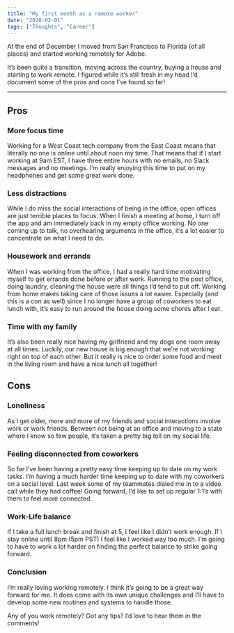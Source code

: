 ```yaml
---
title: "My first month as a remote worker"
date: "2020-02-01"
tags: ["Thoughts", "Career"]
---
```


At the end of December I moved from San Francisco to Florida (of all places) and started working remotely for Adobe.

It’s been quite a transition, moving across the country, buying a house and starting to work remote. I figured while it’s still fresh in my head I’d document some of the pros and cons I’ve found so far!

---

## Pros

### More focus time

Working for a West Coast tech company from the East Coast means that literally no one is online until about noon my time. That means that if I start working at 9am EST, I have three entire hours with no emails, no Slack messages and no meetings. I’m really enjoying this time to put on my headphones and get some great work done.

### Less distractions

While I do miss the social interactions of being in the office, open offices are just terrible places to focus. When I finish a meeting at home, I turn off the app and am immediately back in my empty office working. No one coming up to talk, no overhearing arguments in the office, it’s a lot easier to concentrate on what I need to do.

### Housework and errands

When I was working from the office, I had a really hard time motivating myself to get errands done before or after work. Running to the post office, doing laundry, cleaning the house were all things I’d tend to put off. Working from home makes taking care of those issues a lot easier. Especially (and this is a con as well) since I no longer have a group of coworkers to eat lunch with, it’s easy to run around the house doing some chores after I eat.

### Time with my family

It’s also been really nice having my girlfriend and my dogs one room away at all times. Luckily, our new house is big enough that we’re not working right on top of each other. But it really is nice to order some food and meet in the living room and have a nice lunch all together!

## Cons

### Loneliness

As I get older, more and more of my friends and social interactions involve work or work friends. Between not being at an office and moving to a state where I know so few people, it’s taken a pretty big toll on my social life.

### Feeling disconnected from coworkers

So far I’ve been having a pretty easy time keeping up to date on my work tasks. I’m having a much harder time keeping up to date with my coworkers on a social level. Last week some of my teammates dialed me in to a video call while they had coffee! Going forward, I’d like to set up regular 1:1’s with them to feel more connected.

### Work-Life balance

If I take a full lunch break and finish at 5, I feel like I didn’t work enough. If I stay online until 8pm (5pm PST) I feel like I worked way too much. I’m going to have to work a lot harder on finding the perfect balance to strike going forward.

### Conclusion

I’m really loving working remotely. I think it’s going to be a great way forward for me. It does come with its own unique challenges and I’ll have to develop some new routines and systems to handle those.

Any of you work remotely? Got any tips? I’d love to hear them in the comments!
